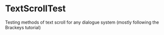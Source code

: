 # TextScrollTest
Testing methods of text scroll for any dialogue system (mostly following the Brackeys tutorial)
